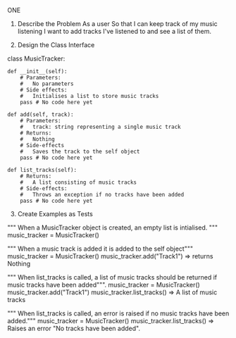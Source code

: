 ONE

1. Describe the Problem
   As a user
   So that I can keep track of my music listening
   I want to add tracks I've listened to and see a list of them.

2. Design the Class Interface

class MusicTracker:

    def __init__(self):
        # Parameters:
        #   No parameters
        # Side effects:
        #   Initialises a list to store music tracks
        pass # No code here yet

    def add(self, track):
        # Parameters:
        #   track: string representing a single music track
        # Returns:
        #   Nothing
        # Side-effects
        #   Saves the track to the self object
        pass # No code here yet

    def list_tracks(self):
        # Returns:
        #   A list consisting of music tracks
        # Side-effects:
        #   Throws an exception if no tracks have been added
        pass # No code here yet

3. Create Examples as Tests

""" When a MusicTracker object is created, an empty list is
intialised.
"""
music_tracker = MusicTracker()

""" When a music track is added it is added to the self object"""
music_tracker = MusicTracker()
music_tracker.add("Track1") => returns Nothing

""" When list_tracks is called, a list of music tracks should be returned if music tracks have been added""".
music_tracker = MusicTracker()
music_tracker.add("Track1")
music_tracker.list_tracks() => A list of music tracks

""" When list_tracks is called, an error is raised if no music tracks have been added."""
music_tracker = MusicTracker()
music_tracker.list_tracks() => Raises an error "No tracks have been added".
